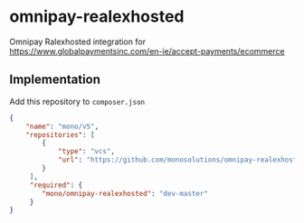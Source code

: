 # omnipay-realexhosted


Omnipay Ralexhosted integration for https://www.globalpaymentsinc.com/en-ie/accept-payments/ecommerce


## Implementation
Add this repository to `composer.json`
```json
{
    "name": "mono/v5",
    "repositories": [
        {
            "type": "vcs",
            "url": "https://github.com/monosolutions/omnipay-realexhosted"
        }
     ],
     "required": {
        "mono/omnipay-realexhosted": "dev-master"
     }
}
```
